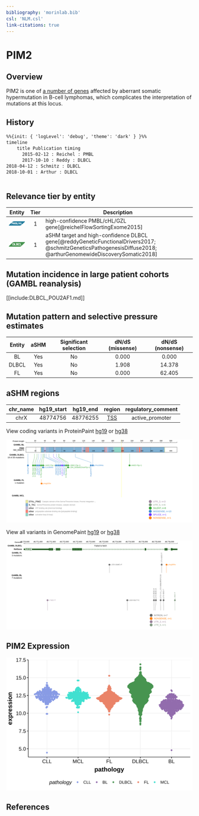 ```yaml
---
bibliography: 'morinlab.bib'
csl: 'NLM.csl'
link-citations: true
---
```

# PIM2

## Overview
PIM2 is one of [a number of genes](https://github.com/morinlab/LLMPP/wiki/ashm) affected by aberrant somatic hypermutation in B-cell lymphomas, which complicates the interpretation of mutations at this locus.

## History

```mermaid
%%{init: { 'logLevel': 'debug', 'theme': 'dark' } }%%
timeline
    title Publication timing
      2015-02-12 : Reichel : PMBL
      2017-10-10 : Reddy : DLBCL
2018-04-12 : Schmitz : DLBCL
2018-10-01 : Arthur : DLBCL
     
```

## Relevance tier by entity

|Entity|Tier|Description               |
|:------:|:----:|--------------------------|
|![PMBL](images/icons/PMBL_tier1.png)|1|high-confidence PMBL/cHL/GZL gene[@reichelFlowSortingExome2015]|
|![DLBCL](images/icons/DLBCL_tier1.png) |1 | aSHM target and high-confidence DLBCL gene[@reddyGeneticFunctionalDrivers2017; @schmitzGeneticsPathogenesisDiffuse2018; @arthurGenomewideDiscoverySomatic2018]|

## Mutation incidence in large patient cohorts (GAMBL reanalysis)

[[include:DLBCL_POU2AF1.md]]

## Mutation pattern and selective pressure estimates

|Entity|aSHM|Significant selection|dN/dS (missense)|dN/dS (nonsense)|
|:------:|:----:|:---------------------:|:----------------:|:----------------:|
|BL    |Yes |No                   |0.000           | 0.000          |
|DLBCL |Yes |No                   |1.908           |14.378          |
|FL    |Yes |No                   |0.000           |62.405          |

## aSHM regions

|chr_name|hg19_start|hg19_end|region                                                                                   |regulatory_comment|
|:--------:|:----------:|:--------:|:-----------------------------------------------------------------------------------------:|:------------------:|
|chrX    |48774756  |48776255|[TSS](https://genome.ucsc.edu/s/rdmorin/GAMBL%20hg19?position=chrX%3A48774756%2D48776255)|active_promoter   |


View coding variants in ProteinPaint [hg19](https://morinlab.github.io/LLMPP/GAMBL/PIM2_protein.html)  or [hg38](https://morinlab.github.io/LLMPP/GAMBL/PIM2_protein_hg38.html)

![](images/proteinpaint/PIM2_NM_006875.svg)

View all variants in GenomePaint [hg19](https://morinlab.github.io/LLMPP/GAMBL/PIM2.html)  or [hg38](https://morinlab.github.io/LLMPP/GAMBL/PIM2_hg38.html)

![](images/proteinpaint/PIM2.svg)

## PIM2 Expression
![](images/gene_expression/PIM2_by_pathology.svg)
<!-- ORIGIN: reichelFlowSortingExome2015a -->
<!-- DLBCL: arthurGenomewideDiscoverySomatic2018 -->
<!-- PMBL: reichelFlowSortingExome2015a -->

## References
